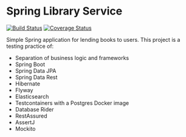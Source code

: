 Spring Library Service
======================
[![Build Status](https://travis-ci.org/bquintanajm/library-spring.svg?branch=master)](https://travis-ci.org/bquintanajm/library-spring)
[![Coverage Status](https://coveralls.io/repos/github/bquintanajm/library-spring/badge.svg?branch=master)](https://coveralls.io/github/bquintanajm/library-spring?branch=master)

Simple Spring application for lending books to users. This project is a testing practice of:
- Separation of business logic and frameworks
- Spring Boot
- Spring Data JPA
- Spring Data Rest
- Hibernate
- Flyway
- Elasticsearch
- Testcontainers with a Postgres Docker image
- Database Rider
- RestAssured
- AssertJ
- Mockito
